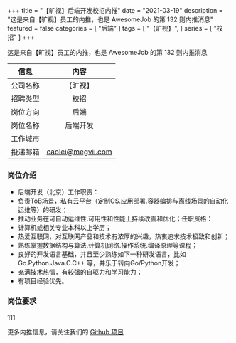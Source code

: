 +++
title = "【旷视】后端开发校招内推"
date = "2021-03-19"
description = "这是来自【旷视】员工的内推，也是 AwesomeJob 的第 132 则内推消息"
featured = false
categories = [
    "后端"
]
tags = [
    "【旷视】",
]
series = [
    "校招"
]
+++

这是来自【旷视】员工的内推，也是 AwesomeJob 的第 132 则内推消息
<!--more-->

| 信息 | 内容 |
| :-----:| :----: |
| 公司名称 | 【旷视】 |
| 招聘类型 | 校招 |
| 岗位方向 | 后端 |
| 岗位名称 | 后端开发 |
| 工作城市 |  |
| 投递邮箱 | caolei@megvii.com |

### 岗位介绍

- 后端开发（北京）工作职责：
- 负责ToB场景，私有云平台（定制OS.应用部署.容器编排与离线场景的自动化运维等）的研发；
- 推动业务在可自动运维性.可用性和性能上持续改善和优化；任职资格：
- 计算机或相关专业本科以上学历；
- 热爱互联网，对互联网产品和技术有浓厚的兴趣，热衷追求技术极致和创新；
- 熟练掌握数据结构与算法.计算机网络.操作系统.编译原理等课程；
- 良好的开发语言基础，并且至少熟练如下一种研发语言，比如Go.Python.Java.C.C++ 等，并乐于转向Go/Python开发；
- 充满技术热情，有较强的自驱力和学习能力；
- 有项目经验优先。

### 岗位要求

111

更多内推信息，请关注我们的 [Github 项目](https://github.com/Dikea/AwesomeJob)

